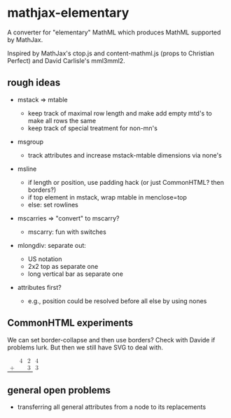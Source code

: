 # mathjax-elementary

A converter for "elementary" MathML which produces MathML supported by MathJax.

Inspired by MathJax's ctop.js and content-mathml.js (props to  Christian Perfect) and David Carlisle's mml3mml2.

## rough ideas

* mstack => mtable
  * keep track of maximal row length and make add empty mtd's to make all rows the same
  * keep track of special treatment for non-mn's
* msgroup
  * track attributes and increase mstack-mtable dimensions via none's
* msline
  * if length or position, use padding hack (or just CommonHTML? then borders?)
  * if top element in mstack, wrap mtable in menclose=top
  * else: set rowlines
* mscarries => "convert" to mscarry?
  * mscarry: fun with switches
* mlongdiv: separate out:
  * US notation
  * 2x2 top as separate one
  * long vertical bar as separate one

* attributes first?
  * e.g., position could be resolved before all else by using nones

## CommonHTML experiments

We can set border-collapse and then use borders? Check with Davide if problems lurk. But then we still have SVG to deal with.

<math xmlns="http://www.w3.org/1998/Math/MathML">
  <mtable columnspacing="0em" style="border-collapse:collapse">
    <mtr>
      <mtd />
      <mtd>
        <mn>4</mn>
      </mtd>
      <mtd>
        <mn>2</mn>
      </mtd>
      <mtd>
        <mn>4</mn>
      </mtd>
    </mtr>
    <mtr >
      <mtd style=" border-bottom: 1px solid #000;">
            <mo>+</mo>
      </mtd>
      <mtd style=" border-bottom: 1px solid #000;">
            <none />
      </mtd>
      <mtd style=" border-bottom: 1px solid #000;">
            <mn>3</mn>
      </mtd>
      <mtd>
            <mn>3</mn>
      </mtd>
    </mtr>
  </mtable>
</math>

## general open problems

* transferring all general attributes from a node to its replacements
